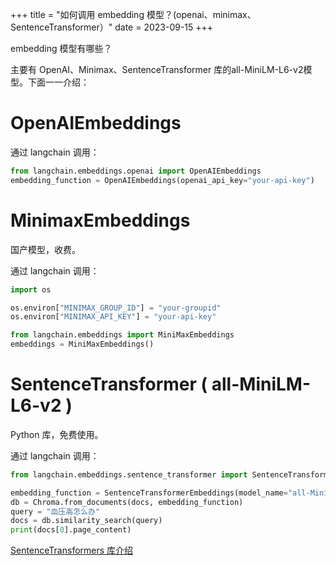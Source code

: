 +++
title = "如何调用 embedding 模型？(openai、minimax、SentenceTransformer）"
date = 2023-09-15
+++

embedding 模型有哪些？

主要有 OpenAI、Minimax、SentenceTransformer 库的all-MiniLM-L6-v2模型。下面一一介绍：

# OpenAIEmbeddings

通过 langchain 调用：

```python
from langchain.embeddings.openai import OpenAIEmbeddings
embedding_function = OpenAIEmbeddings(openai_api_key="your-api-key")
````

# MinimaxEmbeddings

国产模型，收费。

通过 langchain 调用：

```python
import os

os.environ["MINIMAX_GROUP_ID"] = "your-groupid"
os.environ["MINIMAX_API_KEY"] = "your-api-key"

from langchain.embeddings import MiniMaxEmbeddings
embeddings = MiniMaxEmbeddings()
```

# SentenceTransformer ( all-MiniLM-L6-v2 )

Python 库，免费使用。

通过 langchain 调用：

```python
from langchain.embeddings.sentence_transformer import SentenceTransformerEmbeddings

embedding_function = SentenceTransformerEmbeddings(model_name="all-MiniLM-L6-v2")
db = Chroma.from_documents(docs, embedding_function)
query = "血压高怎么办"
docs = db.similarity_search(query)
print(docs[0].page_content)
```

[SentenceTransformers 库介绍](https://cloud.tencent.com/developer/article/1955337)
